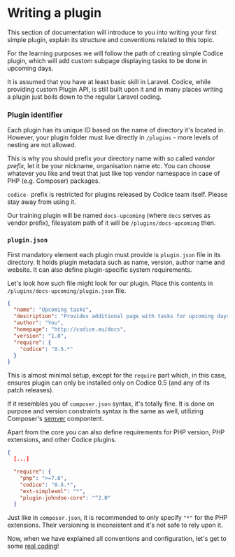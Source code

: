 # Writing a plugin

This section of documentation will introduce to you into writing your first simple plugin,
explain its structure and conventions related to this topic.

For the learning purposes we will follow the path of creating simple Codice plugin,
which will add custom subpage displaying tasks to be done in upcoming days.

<div class="alert alert-info">
It is assumed that you have at least basic skill in Laravel. Codice, while providing
custom Plugin API, is still built upon it and in many places writing a plugin just
boils down to the regular Laravel coding.
</div>

### Plugin identifier
Each plugin has its unique ID based on the name of directory it's located in. However,
your plugin folder must live directly in `/plugins` - more levels of nesting are not
allowed.

This is why you should prefix your directory name with so called *vendor prefix*, let
it be your nickname, organisation name etc. You can choose whatever you like and treat
that just like top vendor namespace in case of PHP (e.g. Composer) packages.

<div class="alert alert-danger">
<code>codice-</code> prefix is restricted for plugins released by Codice team itself.
Please stay away from using it.
</div>

Our training plugin will be named `docs-upcoming` (where `docs` serves as vendor prefix),
filesystem path of it will be `/plugins/docs-upcoming` then.

### `plugin.json`
First mandatory element each plugin must provide is `plugin.json` file in its directory.
It holds plugin metadata such as name, version, author name and website. It can also
define plugin-specific system requirements.

Let's look how such file might look for our plugin. Place this contents in
`/plugins/docs-upcoming/plugin.json` file.

```json
{
  "name": "Upcoming tasks",
  "description": "Provides additional page with tasks for upcoming days",
  "author": "You",
  "homepage": "http://codice.eu/docs",
  "version": "1.0",
  "require": {
    "codice": "0.5.*"
  }
}
```

This is almost minimal setup, except for the `require` part which, in this case,
ensures plugin can only be installed only on Codice 0.5 (and any of its patch
releases).

If it resembles you of `composer.json` syntax, it's totally fine. It is done on
purpose and version constraints syntax is the same as well, utilizing Composer's
[semver][semver] compontent.

Apart from the core you can also define requirements for PHP version, PHP extensions,
and other Codice plugins.

```json
{
  [...]

  "require": {
    "php": ">=7.0",
    "codice": "0.5.*",
    "ext-simplexml": "*",
    "plugin-johndoe-core": "^2.0"
  }
```

Just like in `composer.json`, it is recommended to only specify `"*"` for the PHP
extensions. Their versioning is inconsistent and it's not safe to rely upon it.

Now, when we have explained all conventions and configuration, let's get to some
[real coding](plugin-class)!


[semver]: http://semver.org
